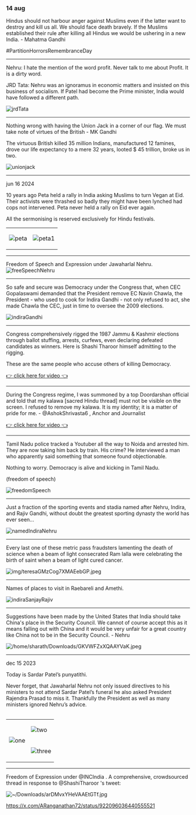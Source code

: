 ### 14 aug
Hindus should not harbour anger against Muslims even if the latter want to destroy and kill us all. We should face death bravely. If the Muslims established their rule after killing all Hindus we would be ushering in a new India. - Mahatma Gandhi

#PartitionHorrorsRemembranceDay

---

Nehru: I hate the mention of the word profit. Never talk to me about Profit. It is a dirty word.

JRD Tata: Nehru was an ignoramus in economic matters and insisted on this business of socialism. If Patel had become the Prime minister, India would have followed a different path.

![jrdTata](./img/GTo1nblasAAh7Ik.jpeg)

---

Nothing wrong with having the Union Jack in a corner of our flag. We must take note of virtues of the British - MK Gandhi

The virtuous British killed 35 million Indians, manufactured 12 famines, drove our life expectancy to a mere 32 years, looted $ 45 trillion, broke us in two.

![unionjack](./img/unionJackGRp-v61bMAUYtz8.jpeg)

---
jun 16 2024

10 years ago Peta held a rally in India asking Muslims to turn Vegan at Eid. Their activists were thrashed so badly they might have been lynched had cops not intervened. Peta never held a rally on Eid ever again.

All the sermonising is reserved exclusively for Hindu festivals.

<table>
<tr>
<td>

![peta](./img/petaGQNDEjnXYAAgeqY.jpeg)
</td>
<td>

![peta1](./img/petaGQNDEjlXAAAdh5J.jpeg)
</td>
</tr>
<table>

---

Freedom of Speech and Expression under Jawaharlal Nehru.
![freeSpeechNehru](./img/freeSpeechNehruGOlNIFeXEAA_0ff.jpeg)

---

So safe and secure was Democracy under the Congress that, when CEC Gopalaswami demanded that the President remove EC Navin Chawla, the President - who used to cook for Indira Gandhi - not only refused to act, she made Chawla the CEC, just in time to oversee the 2009 elections.

![indiraGandhi](./img/indiraGandhiCook.jpeg)

---

Congress comprehensively rigged the 1987 Jammu & Kashmir elections through ballot stuffing, arrests, curfews, even declaring defeated candidates as winners. Here is Shashi Tharoor himself admitting to the rigging.

These are the same people who accuse others of killing Democracy.

[👉 click here for video 👈](https://x.com/ARanganathan72/status/1792942733600117096) 

---

During the Congress regime, I was summoned by a top Doordarshan official and told that my kalawa [sacred Hindu thread] must not be visible on the screen. I refused to remove my kalawa. It is my identity; it is a matter of pride for me. - 
@AshokShrivasta6
, Anchor and Journalist

[👉 click here for video 👈](https://x.com/ARanganathan72/status/1790347901434257466) 

---

Tamil Nadu police tracked a Youtuber all the way to Noida and arrested him. They are now taking him back by train. His crime? He interviewed a man who apparently said something that someone found objectionable.

Nothing to worry. Democracy is alive and kicking in Tamil Nadu.

(freedom of speech)

![freedomSpeech](./img/freedomSpeechGNXQfuWWwAAsVi-.jpeg)

---

Just a fraction of the sporting events and stadia named after Nehru, Indira, and Rajiv Gandhi, without doubt the greatest sporting dynasty the world has ever seen...

![namedIndiraNehru](./img/namedIndiraNehru,Rajiv.jpeg)
 
***

Every last one of these metric pass fraudsters lamenting the death of science when a beam of light consecrated Ram lalla were celebrating the birth of saint when a beam of light cured cancer.

![img/teresaGMzCog7XMAEebGP.jpeg](./img/teresaGMzCog7XMAEebGP.jpeg)

***

Names of places to visit in Raebareli and Amethi.

![indiraSanjayRajiv](./img/indiraSanjayGMpbjerXsAANGjD.jpeg)

***

Suggestions have been made by the United States that India should take China's place in the Security Council. We cannot of course accept this as it means falling out with China and it would be very unfair for a great country like China not to be in the Security Council. - Nehru

![/home/sharath/Downloads/GKVWFZxXQAAYVaK.jpeg](./img/GKVWFZxXQAAYVaK.jpeg)

***

dec 15 2023

Today is Sardar Patel’s punyatithi.

Never forget, that Jawaharlal Nehru not only issued directives to his ministers to not attend Sardar Patel’s funeral he also asked President Rajendra Prasad to miss it. Thankfully the President as well as many ministers ignored Nehru’s advice.

<table>
<tr>
<td rowspan="2" >

![one](./img//GBZtuCUX0AEE4Jt.jpeg)
</td>
<td>

![two](./img/twoGBZtvttXAAAcSg6.jpeg)
</td>

</tr>
<tr>
<td>

![three](./img/threeGBZtxjmX0AADew3.jpeg)
</td>
</tr>
</table>

---

Freedom of Expression under @INCIndia
. A comprehensive, crowdsourced thread in response to @ShashiTharoor
's tweet:

![~/Downloads/arDMvxYHeVAAEtGTf.jpg](./img/arDMvxYHeVAAEtGTf.jpg)

https://x.com/ARanganathan72/status/922096036440555521



